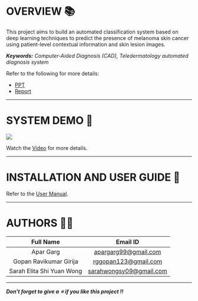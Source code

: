 # OVERVIEW 📚
This project aims to build an automated classification system based on deep learning techniques to predict the presence of melanoma skin cancer using patient-level contextual information and skin lesion images.

***Keywords:*** *Computer-Aided Diagnosis (CAD), Teledermatology automated diagnosis system*


Refer to the following for more details:
* [PPT](https://github.com/AparGarg99/Melanoma-Detection-System/blob/master/PPT/Group10_final_presentation_slide.pptx)
* [Report](https://github.com/AparGarg99/Melanoma-Detection-System/blob/master/ProjectReport/PRS%20Project%20Report.pdf)

---

# SYSTEM DEMO 🎥
![](https://github.com/AparGarg99/Melanoma-Detection-System/blob/master/Miscellaneous/demo1.gif)

Watch the [Video](https://youtu.be/F2eYhIod67w) for more details.

---

# INSTALLATION AND USER GUIDE 🔌

Refer to the [User Manual](https://github.com/AparGarg99/Melanoma-Detection-System/blob/master/ProjectReport/User_Manual.pdf).

---

# AUTHORS 👨‍💻

| Full Name | Email ID |
| :---------------:| :-----:|
| Apar Garg    | apargarg99@gmail.com |
| Gopan Ravikumar Girija  | rggopan123@gmail.com |
| Sarah Elita Shi Yuan Wong | sarahwongsy09@gmail.com |

---

***Don't forget to give a ⭐ if you like this project !!***
